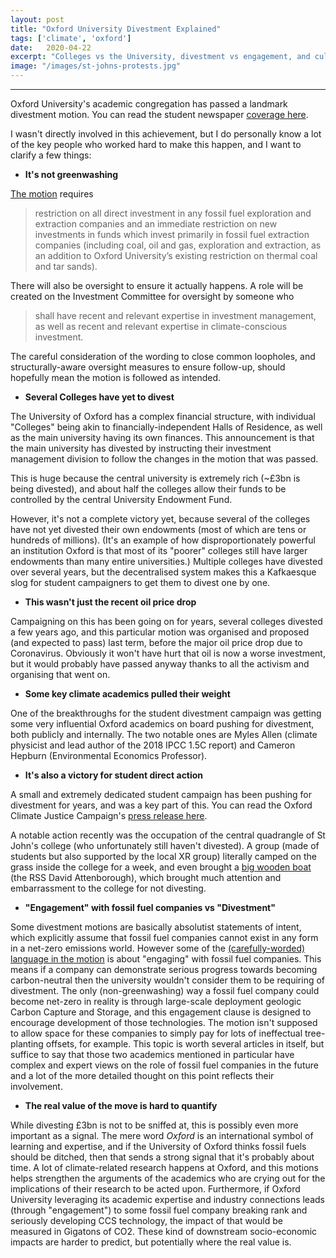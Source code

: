 ```yaml
---
layout: post
title: "Oxford University Divestment Explained"
tags: ['climate', 'oxford']
date:   2020-04-22
excerpt: "Colleges vs the University, divestment vs engagement, and cultural impact"
image: "/images/st-johns-protests.jpg"
---
```


---

Oxford University's academic congregation has passed a landmark divestment motion.
You can read the student newspaper [coverage here](https://www.oxfordstudent.com/2020/04/20/oxford-university-passes-motion-banning-investment-in-fossil-fuels/).

I wasn't directly involved in this achievement, but I do personally know a lot of the key people who worked hard to make this happen, and I want to clarify a few things:

- **It's not greenwashing**

[The motion](https://gazette.web.ox.ac.uk/files/26march2020-no5272pdf) requires 

> restriction on all direct investment in any fossil fuel exploration and extraction companies and an immediate restriction on new investments in funds which invest primarily in fossil fuel extraction companies (including coal, oil and gas, exploration and extraction, as an addition to Oxford University’s existing restriction on thermal coal and tar sands). 

There will also be oversight to ensure it actually happens.
A role will be created on the Investment Committee for oversight by someone who

> shall have recent and relevant expertise in investment management, as well as recent and relevant expertise in climate-conscious investment.

The careful consideration of the wording to close common loopholes, and structurally-aware oversight measures to ensure follow-up, should hopefully mean the motion is followed as intended.

- **Several Colleges have yet to divest**

The University of Oxford has a complex financial structure, with individual "Colleges" being akin to financially-independent Halls of Residence, as well as the main university having its own finances.
This announcement is that the main university has divested by instructing their investment management division to follow the changes in the motion that was passed.

This is huge because the central university is extremely rich (~£3bn is being divested), and about half the colleges allow their funds to be controlled by the central University Endowment Fund.

However, it's not a complete victory yet, because several of the colleges have not yet divested their own endowments (most of which are tens or hundreds of millions).
(It's an example of how disproportionately powerful an institution Oxford is that most of its "poorer" colleges still have larger endowments than many entire universities.)
Multiple colleges have divested over several years, but the decentralised system makes this a Kafkaesque slog for student campaigners to get them to divest one by one.

- **This wasn't just the recent oil price drop**

Campaigning on this has been going on for years, several colleges divested a few years ago, and this particular motion was organised and proposed (and expected to pass) last term, before the major oil price drop due to Coronavirus.
Obviously it won't have hurt that oil is now a worse investment, but it would probably have passed anyway thanks to all the activism and organising that went on.

- **Some key climate academics pulled their weight**

One of the breakthroughs for the student divestment campaign was getting some very influential Oxford academics on board pushing for divestment, both publicly and internally.
The two notable ones are Myles Allen (climate physicist and lead author of the 2018 IPCC 1.5C report) and Cameron Hepburn (Environmental Economics Professor).

- **It's also a victory for student direct action**

A small and extremely dedicated student campaign has been pushing for divestment for years, and was a key part of this.
You can read the Oxford Climate Justice Campaign's [press release here](https://docs.google.com/document/d/1wmP1IM134bvoKbv2l-nQjAsblVOBPW0dV08rolGkEu0/edit?fbclid=IwAR0TYhPAnHbmpd1WVyODuRtgzGl7ZZZei3XdybfdvNjzvEeNZ4Die0DxXks).

A notable action recently was the occupation of the central quadrangle of St John's college (who unfortunately still haven't divested).
A group (made of students but also supported by the local XR group) literally camped on the grass inside the college for a week, and even brought a [big wooden boat](https://www.independent.co.uk/news/education/education-news/oxford-university-fossil-fuel-divestment-st-johns-college-students-occupation-a9316976.html) (the RSS David Attenborough), which brought much attention and embarrassment to the college for not divesting.

- **"Engagement" with fossil fuel companies vs "Divestment"**

Some divestment motions are basically absolutist statements of intent, which explicitly assume that fossil fuel companies cannot exist in any form in a net-zero emissions world.
However some of the [(carefully-worded) language in the motion](https://gazette.web.ox.ac.uk/files/26march2020-no5272pdf) is about "engaging" with fossil fuel companies.
This means if a company can demonstrate serious progress towards becoming carbon-neutral then the university wouldn't consider them to be requiring of divestment.
The only (non-greenwashing) way a fossil fuel company could become net-zero in reality is through large-scale deployment geologic Carbon Capture and Storage, and this engagement clause is designed to encourage development of those technologies.
The motion isn't supposed to allow space for these companies to simply pay for lots of ineffectual tree-planting offsets, for example.
This topic is worth several articles in itself, but suffice to say that those two academics mentioned in particular have complex and expert views on the role of fossil fuel companies in the future and a lot of the more detailed thought on this point reflects their involvement.

- **The real value of the move is hard to quantify**

While divesting £3bn is not to be sniffed at, this is possibly even more important as a signal.
The mere word *Oxford* is an international symbol of learning and expertise, and if the University of Oxford thinks fossil fuels should be ditched, then that sends a strong signal that it's probably about time. 
A lot of climate-related research happens at Oxford, and this motions helps strengthen the arguments of the academics who are crying out for the implications of their research to be acted upon.
Furthermore, if Oxford University leveraging its academic expertise and industry connections leads (through "engagement") to some fossil fuel company breaking rank and seriously developing CCS technology, the impact of that would be measured in Gigatons of CO2.
These kind of downstream socio-economic impacts are harder to predict, but potentially where the real value is.

